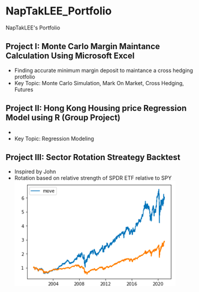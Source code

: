 # NapTakLEE_Portfolio
NapTakLEE's Portfolio

## Project I: Monte Carlo Margin Maintance Calculation Using Microsoft Excel
- Finding accurate minimum margin deposit to maintance a cross hedging protfolio
- Key Topic: Monte Carlo Simulation, Mark On Market, Cross Hedging, Futures

## Project II: Hong Kong Housing price Regression Model using R (Group Project)
-
- Key Topic:  Regression Modeling
## Project III: Sector Rotation Streategy Backtest
- Inspired by John
- Rotation based on relative strength of SPDR ETF relative to SPY
![](./images/Project1Image1.png)
